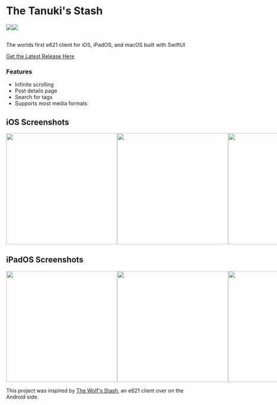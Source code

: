 # The Tanuki's Stash
<div style="display:flex;">
    <a><img src="https://img.shields.io/badge/Swift-FA7343?style=for-the-badge&logo=swift&logoColor=white"></a>
    <a href="https://twitter.com/JayDaBirb"><img src="https://img.shields.io/badge/Twitter-1DA1F2?style=for-the-badge&logo=twitter&logoColor=white"></a>
</div>
<br>

The worlds first e621 client for iOS, iPadOS, and macOS built with SwiftUI

[Get the Latest Release Here](https://github.com/caramelkat/tanukis-stash/releases/latest)

### Features
- Infinite scrolling
- Post details page
- Search for tags
- Supports most media formats


## iOS Screenshots
<div style="display:flex;">
    <a href="https://leanpub.com/mobile-security-testing-guide"><img height="300px" src="https://i.imgur.com/pwFsajM.jpg" /></a>
    <a href="https://leanpub.com/mobile-security-testing-guide"><img height="300px" src="https://i.imgur.com/YqQgsDI.png" /></a>
    <a href="https://leanpub.com/mobile-security-testing-guide"><img height="300px" src="https://i.imgur.com/89TqLfZ.png" /></a>
    <a href="https://leanpub.com/mobile-security-testing-guide"><img height="300px" src="https://i.imgur.com/6SZGlbA.jpg" /></a>
</div>

## iPadOS Screenshots
<div style="display:flex;">
    <a href="https://i.imgur.com/TI7qcPG.jpg"><img height="300px" src="https://i.imgur.com/TI7qcPG.jpg" /></a>
    <a href="https://i.imgur.com/GBzCZs1.jpg"><img height="300px" src="https://i.imgur.com/GBzCZs1.jpg" /></a>
    <a href="https://i.imgur.com/H1HpyiA.jpg"><img height="300px" src="https://i.imgur.com/H1HpyiA.jpg" /></a>
    <a href="https://i.imgur.com/E4UsFLN.jpg"><img height="300px" src="https://i.imgur.com/E4UsFLN.jpg" /></a>
</div>

This project was inspired by [The Wolf's Stash](https://zepiwolf.se/tws/), an e621 client over on the Android side.

